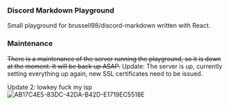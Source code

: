 ### Discord Markdown Playground

Small playground for brussell98/discord-markdown written with React.

### Maintenance

~~There is a maintenance of the server running the playground, so it is down at the moment.
It will be back up ASAP.~~
Update: The server is up, currently setting everything up again, new SSL certificates need to be issued.

Update 2: lowkey fuck my isp
![AB17C4E5-83DC-42DA-B42D-E1719EC5518E](https://user-images.githubusercontent.com/53915302/94072320-bb55d200-fdf5-11ea-98b0-fd0283936071.jpeg)
